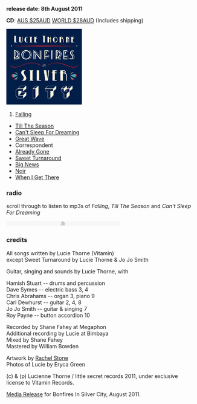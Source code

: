 <!--| ## Bonfires In Silver City |-->


**release date: 8th August 2011**

**CD**: <a class="purchase" href="https://www.paypal.com/cgi-bin/webscr?cmd=_s-xclick&hosted_button_id=6XBR57QDRS9MA">AUS $25AUD</a> <a class="purchase" href="https://www.paypal.com/cgi-bin/webscr?cmd=_s-xclick&hosted_button_id=5K3HNC7NCW49L">WORLD $28AUD</a>  (Includes shipping)

![Bonfires In Silver City][8]

1.  [Falling][9]
-   [Till The Season][10]
-   [Can't Sleep For Dreaming][11]
-   [Great Wave][12]
-   Correspondent
-   [Already Gone][14]
-   [Sweet Turnaround][15]
-   [Big News][16]
-   [Noir][17]
-   [When I Get There][18]

### radio

scroll through to listen to mp3s of _Falling_, _Till The Season_ and
_Can't Sleep For Dreaming_

<div class="radio">
<object type="application/x-shockwave-flash"
        width="300"
        height="14"
        data="../../data/swf/xspf.swf?player_title=luciethorne.com/radio&playlist_url=../../data/xspf/lt.xspf">
<param name="movie"
       value="../../data/swf/xspf.swf?player_title=luciethorne.com/radio&playlist_url=../../data/xspf/lt.xspf" />
</object>
</div>

### credits

All songs written by Lucie Thorne (Vitamin)  
except Sweet Turnaround by Lucie Thorne & Jo Jo Smith

Guitar, singing and sounds by Lucie Thorne, with  

Hamish Stuart -- drums and percussion  
Dave Symes -- electric bass 3, 4  
Chris Abrahams -- organ 3, piano 9  
Carl Dewhurst -- guitar 2, 4, 8  
Jo Jo Smith -- guitar & singing 7  
Roy Payne -- button accordion 10  

Recorded by Shane Fahey at Megaphon  
Additional recording by Lucie at Bimbaya  
Mixed by Shane Fahey  
Mastered by William Bowden

Artwork by [Rachel Stone][19]  
Photos of Lucie by Eryca Green

\(c) & (p) Lucienne Thorne / little secret records 2011, under
exclusive license to Vitamin Records.   

[Media Release][20] for Bonfires In Silver City, August 2011.  

   [8]: data/image/cover/bonfires-in-silver-city.jpg
   [9]: ?p=songs/falling
  [10]: ?p=songs/till-the-season
  [11]: ?p=songs/cant-sleep-for-dreaming
  [12]: ?p=songs/great-wave
  [14]: ?p=songs/already-gone
  [15]: ?p=songs/sweet-turnaround
  [16]: ?p=songs/big-news
  [17]: ?p=songs/noir
  [18]: ?p=songs/when-i-get-there
  [19]: http://rachelstone.com
  [20]: data/pr/LucieThorneBISCAugustMediaRelease.pdf
